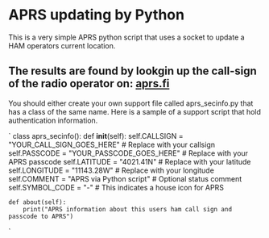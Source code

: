 # APRS updating by Python
This is a very simple APRS python script that uses a socket to update a HAM operators current location.

The results are found by lookgin up the call-sign of the radio operator on:
[aprs.fi](http://aprs.fi)
---
You should either create your own support file called aprs_secinfo.py that has a class of the same name.
Here is a sample of a support script that hold authentication information.

`
class aprs_secinfo():
    def __init__(self):
        self.CALLSIGN = "YOUR_CALL_SIGN_GOES_HERE"      # Replace with your callsign
        self.PASSCODE = "YOUR_PASSCODE_GOES_HERE"       # Replace with your APRS passcode
        self.LATITUDE = "4021.41N"                      # Replace with your latitude
        self.LONGITUDE = "11143.28W"                    # Replace with your longitude
        self.COMMENT = "APRS via Python script"  		# Optional status comment
        self.SYMBOL_CODE = "-"							# This indicates a house icon for APRS

    def about(self):
        print("APRS information about this users ham call sign and passcode to APRS")
`